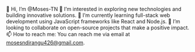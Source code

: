 👋 Hi, I’m @Moses-TN
👀 I’m interested in exploring new technologies and building innovative solutions.
🌱 I’m currently learning full-stack web development using JavaScript frameworks like React and Node.js.
💞️ I’m looking to collaborate on open-source projects that make a positive impact.
📫 How to reach me: You can reach me via email at mosesndirangu426@gmail.com.

<!---
Moses-TN/Moses-TN is a ✨ special ✨ repository because its `README.md` (this file) appears on your GitHub profile.
You can click the Preview link to take a look at your changes.
--->
